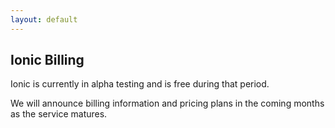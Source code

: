 ```yaml
---
layout: default
---
```


Ionic Billing
------

Ionic is currently in alpha testing and is free during that period.

We will announce billing information and pricing plans in the coming months as the service
matures.
